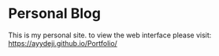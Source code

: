 # Personal Blog 
This is my personal site. to view the web interface please visit:
https://ayydeji.github.io/Portfolio/
